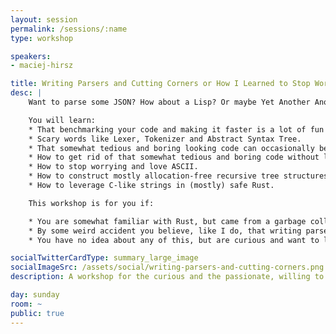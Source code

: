 ```yaml
---
layout: session
permalink: /sessions/:name
type: workshop

speakers:
- maciej-hirsz

title: Writing Parsers and Cutting Corners or How I Learned to Stop Worrying and Love ASCII
desc: |
    Want to parse some JSON? How about a Lisp? Or maybe Yet Another Another Markup Language? Whatever the motivation, we got you covered! We will work with a very small language with a grammar written in Pest (which is amazing!), try to understand what it's doing, and see if we can make a hand-written(-ish) parser from scratch that is faster then the Pest-based one. Then we will look through some ways to make that even faster.

    You will learn:
    * That benchmarking your code and making it faster is a lot of fun!
    * Scary words like Lexer, Tokenizer and Abstract Syntax Tree.
    * That somewhat tedious and boring looking code can occasionally be the one that runs fastest.
    * How to get rid of that somewhat tedious and boring code without losing performance.
    * How to stop worrying and love ASCII.
    * How to construct mostly allocation-free recursive tree structures.
    * How to leverage C-like strings in (mostly) safe Rust.

    This workshop is for you if:

    * You are somewhat familiar with Rust, but came from a garbage collected language like JavaScript or Python and haven't quite yet figured out how all this memory management business really works.
    * By some weird accident you believe, like I do, that writing parsers is really fun.
    * You have no idea about any of this, but are curious and want to learn.

socialTwitterCardType: summary_large_image
socialImageSrc: /assets/social/writing-parsers-and-cutting-corners.png
description: A workshop for the curious and the passionate, willing to explore and learn how to write a parser. At the end of the journey, attendees will also know a bit more about Rust memory management.

day: sunday
room: ~
public: true
---
```

